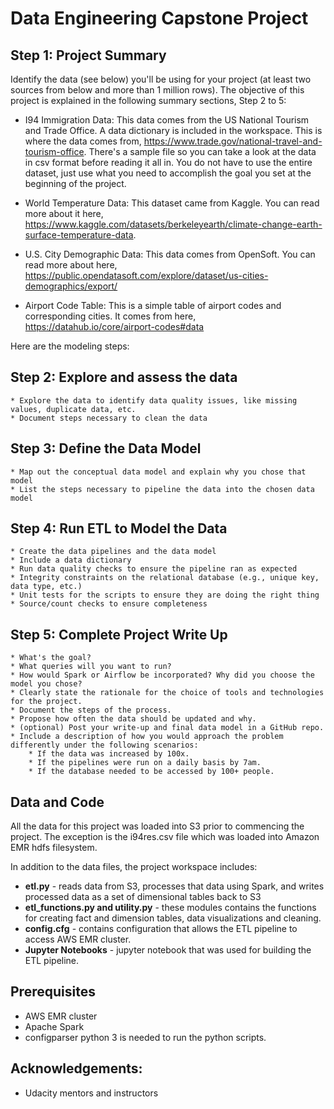# Data Engineering Capstone Project

## Step 1: Project Summary

Identify the data (see below) you'll be using for your project (at least two sources from below and more than 1 million rows).
The objective of this project is explained in the following summary
sections, Step 2 to 5: 

* I94 Immigration Data: This data comes from the US National Tourism and Trade Office. A data dictionary is included in the workspace. This is where the data comes from, https://www.trade.gov/national-travel-and-tourism-office. There's a sample file so you can take a look at the data in csv format before reading it all in. You do not have to use the entire dataset, just use what you need to accomplish the goal you set at the beginning of the project.

* World Temperature Data: This dataset came from Kaggle. You can read more about it here, https://www.kaggle.com/datasets/berkeleyearth/climate-change-earth-surface-temperature-data. 

* U.S. City Demographic Data: This data comes from OpenSoft. You can read more about here, https://public.opendatasoft.com/explore/dataset/us-cities-demographics/export/

* Airport Code Table: This is a simple table of airport codes and corresponding cities. It comes from here, https://datahub.io/core/airport-codes#data

 
Here are the modeling steps: 

## Step 2: Explore and assess the data 
    * Explore the data to identify data quality issues, like missing values, duplicate data, etc.
    * Document steps necessary to clean the data
    
## Step 3: Define the Data Model
    * Map out the conceptual data model and explain why you chose that model
    * List the steps necessary to pipeline the data into the chosen data model
    
## Step 4: Run ETL to Model the Data
    * Create the data pipelines and the data model
    * Include a data dictionary
    * Run data quality checks to ensure the pipeline ran as expected
    * Integrity constraints on the relational database (e.g., unique key, data type, etc.)
    * Unit tests for the scripts to ensure they are doing the right thing
    * Source/count checks to ensure completeness

## Step 5: Complete Project Write Up
    * What's the goal? 
    * What queries will you want to run? 
    * How would Spark or Airflow be incorporated? Why did you choose the model you chose?
    * Clearly state the rationale for the choice of tools and technologies for the project.
    * Document the steps of the process.
    * Propose how often the data should be updated and why.
    * (optional) Post your write-up and final data model in a GitHub repo.
    * Include a description of how you would approach the problem differently under the following scenarios:
        * If the data was increased by 100x.
        * If the pipelines were run on a daily basis by 7am.
        * If the database needed to be accessed by 100+ people.

## Data and Code
All the data for this project was loaded into S3 prior to commencing the project. The exception is the i94res.csv file which was loaded into Amazon EMR hdfs filesystem. 

In addition to the data files, the project workspace includes:
* **etl.py** - reads data from S3, processes that data using Spark, and writes processed data as a set of dimensional tables back to S3
* **etl_functions.py and utility.py** - these modules contains the functions for creating fact and dimension tables, data visualizations and cleaning. 
* **config.cfg** - contains configuration that allows the ETL pipeline to access AWS EMR cluster. 
* **Jupyter Notebooks** - jupyter notebook that was used for building the ETL pipeline.

## Prerequisites
* AWS EMR cluster
* Apache Spark
* configparser
python 3 is needed to run the python scripts.

## Acknowledgements: 
* Udacity mentors and instructors